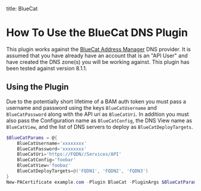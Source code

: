 title: BlueCat

# How To Use the BlueCat DNS Plugin

This plugin works against the [BlueCat Address Manager](https://www.bluecatnetworks.com/platform/management/bluecat-address-manager/) DNS provider. It is assumed that you have already have an account that is an "API User" and have created the DNS zone(s) you will be working against. This plugin has been tested against version 8.1.1.

## Using the Plugin

Due to the potentially short lifetime of a BAM auth token you must pass a username and password using the keys `BlueCatUsername` and `BlueCatPassword` along with the API uri as `BlueCatUri`. In addition you must also pass the Configuration name as `BlueCatConfig`, the DNS View name as `BlueCatView`, and the list of DNS servers to deploy as `BlueCatDeployTargets`.

```powershell
$BlueCatParams = @{
    BlueCatUsername='xxxxxxxx'
    BlueCatPassword='xxxxxxxx'
    BlueCatUri='https://FQDN//Services/API'
    BlueCatConfig='foobar'
    BlueCatView='foobaz'
    BlueCatDeployTargets=@('FQDN1', 'FQDN2', 'FQDN3')
}
New-PACertificate example.com -Plugin BlueCat -PluginArgs $BlueCatParams
```
